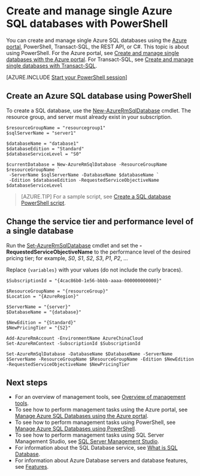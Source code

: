 <properties
    pageTitle="PowerShell: Create and manage single Azure SQL databases | Azure"
    description="Quick reference on how to create and manage single Azure SQL database using the Azure portal"
    services="sql-database"
    documentationcenter=""
    author="CarlRabeler"
    manager="jhubbard"
    editor="" />
<tags
    ms.service="sql-database"
    ms.custom="single databases"
    ms.devlang="NA"
    ms.workload="data-management"
    ms.topic="article"
    ms.tgt_pltfrm="NA"
    ms.date="02/06/2017"
    wacn.date=""
    ms.author="carlrab" />

# Create and manage single Azure SQL databases with PowerShell

You can create and manage single Azure SQL databases using the [Azure portal](https://portal.azure.cn/), PowerShell, Transact-SQL, the REST API, or C#. This topic is about using PowerShell. For the Azure portal, see [Create and manage single databases with the Azure portal](/documentation/articles/sql-database-manage-single-databases-powershell/). For Transact-SQL, see [Create and manage single databases with Transact-SQL](/documentation/articles/sql-database-manage-single-databases-tsql/). 

[AZURE.INCLUDE [Start your PowerShell session](../../includes/sql-database-powershell.md)]

## Create an Azure SQL database using PowerShell

To create a SQL database, use the [New-AzureRmSqlDatabase](https://docs.microsoft.com/powershell/resourcemanager/azurerm.sql/v2.3.0/new-azurermsqldatabase) cmdlet. The resource group, and server must already exist in your subscription. 


	$resourceGroupName = "resourcegroup1"
	$sqlServerName = "server1"

	$databaseName = "database1"
	$databaseEdition = "Standard"
	$databaseServiceLevel = "S0"

	$currentDatabase = New-AzureRmSqlDatabase -ResourceGroupName $resourceGroupName `
	 -ServerName $sqlServerName -DatabaseName $databaseName `
	 -Edition $databaseEdition -RequestedServiceObjectiveName $databaseServiceLevel


> [AZURE.TIP]
> For a sample script, see [Create a SQL database PowerShell script](/documentation/articles/sql-database-get-started-powershell/).
>

## Change the service tier and performance level of a single database

Run the [Set-AzureRmSqlDatabase](https://msdn.microsoft.com/zh-cn/library/azure/mt619433\(v=azure.300\).aspx) cmdlet and set the **-RequestedServiceObjectiveName** to the performance level of the desired pricing tier; for example, *S0*, *S1*, *S2*, *S3*, *P1*, *P2*, ...

Replace ```{variables}``` with your values (do not include the curly braces).


	$SubscriptionId = "{4cac86b0-1e56-bbbb-aaaa-000000000000}"

	$ResourceGroupName = "{resourceGroup}"
	$Location = "{AzureRegion}"

	$ServerName = "{server}"
	$DatabaseName = "{database}"

	$NewEdition = "{Standard}"
	$NewPricingTier = "{S2}"

	Add-AzureRmAccount -EnvironmentName AzureChinaCloud
	Set-AzureRmContext -SubscriptionId $SubscriptionId

	Set-AzureRmSqlDatabase -DatabaseName $DatabaseName -ServerName $ServerName -ResourceGroupName $ResourceGroupName -Edition $NewEdition -RequestedServiceObjectiveName $NewPricingTier


## Next steps
* For an overview of management tools, see [Overview of management tools](/documentation/articles/sql-database-manage-overview/).
* To see how to perform management tasks using the Azure portal, see [Manage Azure SQL Databases using the Azure portal](/documentation/articles/sql-database-manage-portal/).
* To see how to perform management tasks using PowerShell, see [Manage Azure SQL Databases using PowerShell](/documentation/articles/sql-database-manage-powershell/).
* To see how to perform management tasks using SQL Server Management Studio, see [SQL Server Management Studio](/documentation/articles/sql-database-manage-azure-ssms/).
* For information about the SQL Database service, see [What is SQL Database](/documentation/articles/sql-database-technical-overview/). 
* For information about Azure Database servers and database features, see [Features](/documentation/articles/sql-database-features/).
